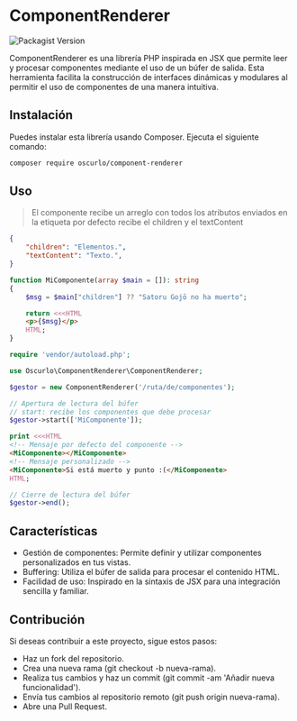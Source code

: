 # ComponentRenderer

![Packagist Version](https://img.shields.io/packagist/v/oscurlo/component-renderer)

ComponentRenderer es una librería PHP inspirada en JSX que permite leer y procesar componentes mediante el uso de un búfer de salida. Esta herramienta facilita la construcción de interfaces dinámicas y modulares al permitir el uso de componentes de una manera intuitiva.

## Instalación

Puedes instalar esta librería usando Composer. Ejecuta el siguiente comando:

```bash
composer require oscurlo/component-renderer
```

## Uso

> El componente recibe un arreglo con todos los atributos enviados en la etiqueta por defecto recibe el children y el textContent

```JSON
{
    "children": "Elementos.",
    "textContent": "Texto.",
}
```

```php
function MiComponente(array $main = []): string
{
    $msg = $main["children"] ?? "Satoru Gojō no ha muerto";

    return <<<HTML
    <p>{$msg}</p>
    HTML;
}
```

```php
require 'vendor/autoload.php';

use Oscurlo\ComponentRenderer\ComponentRenderer;

$gestor = new ComponentRenderer('/ruta/de/componentes');

// Apertura de lectura del búfer
// start: recibe los componentes que debe procesar
$gestor->start(['MiComponente']);

print <<<HTML
<!-- Mensaje por defecto del componente -->
<MiComponente></MiComponente>
<!-- Mensaje personalizado -->
<MiComponente>Si está muerto y punto :(</MiComponente>
HTML;

// Cierre de lectura del búfer
$gestor->end();
```

## Características

- Gestión de componentes: Permite definir y utilizar componentes personalizados en tus vistas.
- Buffering: Utiliza el búfer de salida para procesar el contenido HTML.
- Facilidad de uso: Inspirado en la sintaxis de JSX para una integración sencilla y familiar.

## Contribución

Si deseas contribuir a este proyecto, sigue estos pasos:

- Haz un fork del repositorio.
- Crea una nueva rama (git checkout -b nueva-rama).
- Realiza tus cambios y haz un commit (git commit -am 'Añadir nueva funcionalidad').
- Envía tus cambios al repositorio remoto (git push origin nueva-rama).
- Abre una Pull Request.